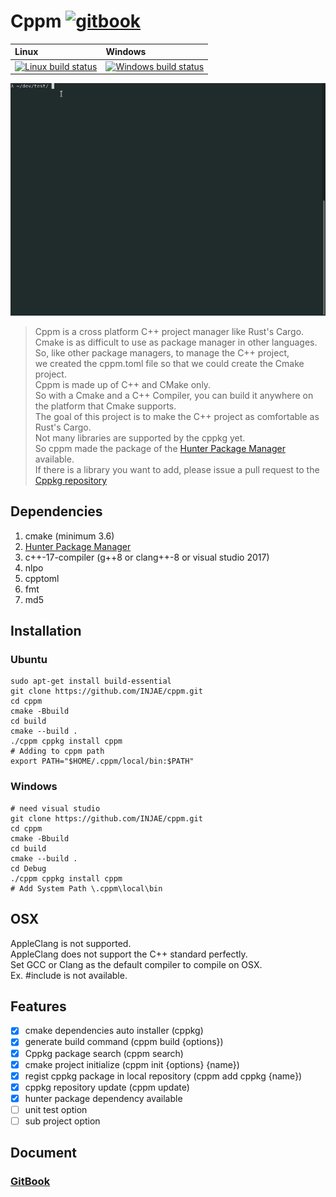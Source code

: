 
Cppm [![gitbook][5]][6]
========
|Linux|Windows|
|:----|:------|
[![Linux build status][1]][2] | [![Windows build status][3]][4] | 

[1]: https://travis-ci.com/injae/cppm.svg?branch=master
[2]: https://travis-ci.com/injae/cppm
[3]: https://ci.appveyor.com/api/projects/status/6ovjp02higajbxhm?svg=true
[4]: https://ci.appveyor.com/project/injae/cppm
[5]: https://aleen42.github.io/badges/src/gitbook_2.svg
[6]: https://cppm.gitbook.io/project/

![](cppm_demo.gif)
> Cppm is a cross platform C++ project manager like Rust's Cargo.   
> Cmake is as difficult to use as package manager in other languages.   
> So, like other package managers, to manage the C++ project,   
> we created the cppm.toml file so that we could create the Cmake project.   
> Cppm is made up of C++ and CMake only.   
> So with a Cmake and a C++ Compiler, you can build it anywhere on the platform that Cmake supports.  
> The goal of this project is to make the C++ project as comfortable as Rust's Cargo.  
> Not many libraries are supported by the cppkg yet.   
> So cppm made the package of the [Hunter Package Manager](https://github.com/ruslo/hunter) available.   
> If there is a library you want to add, please issue a pull request to the [Cppkg repository](https://github.com/injae/cppkg)  

## Dependencies
1. cmake (minimum 3.6)  
2. [Hunter Package Manager](https://github.com/ruslo/hunter)  
3. c++-17-compiler (g++8 or clang++-8 or visual studio 2017)
4. nlpo
5. cpptoml
6. fmt
7. md5

## Installation
### Ubuntu
```
sudo apt-get install build-essential
git clone https://github.com/INJAE/cppm.git
cd cppm
cmake -Bbuild
cd build
cmake --build . 
./cppm cppkg install cppm
# Adding to cppm path
export PATH="$HOME/.cppm/local/bin:$PATH"
```
### Windows
```
# need visual studio 
git clone https://github.com/INJAE/cppm.git
cd cppm
cmake -Bbuild
cd build
cmake --build . 
cd Debug
./cppm cppkg install cppm
# Add System Path \.cppm\local\bin
```
## OSX
AppleClang is not supported.  
AppleClang does not support the C++ standard perfectly.   
Set GCC or Clang as the default compiler to compile on OSX.  
Ex. #include<optional> is not available.   

## Features
- [x] cmake dependencies auto installer (cppkg)
- [x] generate build command (cppm build {options})
- [x] Cppkg package search (cppm search)
- [x] cmake project initialize (cppm init {options} {name})
- [x] regist cppkg package in local repository (cppm add cppkg {name})
- [x] cppkg repository update (cppm update)
- [x] hunter package dependency available 
- [ ] unit test option
- [ ] sub project option

## Document
### [GitBook](https://cppm.gitbook.io/project/)



